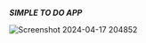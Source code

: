 ***SIMPLE TO DO APP***

![Screenshot 2024-04-17 204852](https://github.com/Vicstudentwatch/simpleToDoApp/assets/162726064/7755e732-6268-4378-938f-9174d60de2bf)
